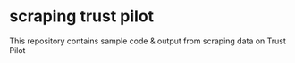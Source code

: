 # scraping trust pilot
 This repository contains sample code & output from scraping data on Trust Pilot

